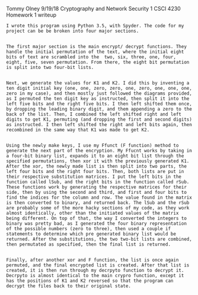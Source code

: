 Tommy Olney
9/19/18
Cryptography and Network Security 1
CSCI 4230
Homework 1 writeup

	I wrote this program using Python 3.5, with Spyder. The code for my project can be be broken into four major sections.
	
	
	The first major section is the main encrypt/ decrypt functions. They handle the initial permutation of the text, where the initial eight bits of text are scrambled into the  two, six, three, one, four, eight, five, seven permutation. From there, the eight bit permutation is split into two four-bit lists.
	
  
	Next, we generate the values for K1 and K2. I did this by inventing a ten digit initial key (one, one, zero, zero, one, zero, one, one, one, zero in my case), and then mostly just followed the diagrams provided, as I permuted the ten digit key as instructed, then split it into the left five bits and the right five bits. I then left shifted them once, by dropping the leading binary digit, and them appending a zero to the back of the list. Then, I combined the left shifted right and left digits to get K1, permuting (and dropping the first and second digits) as instructed. I then left shifted the right and left bits again, then recombined in the same way that K1 was made to get K2.
	
  
	Using the newly make keys, I use my Ffunct (F function) method to generate the next part of the encryption. My Ffucnt works by taking in a four-bit binary list, expands it to an eight bit list through the specified permutations, then xor it with the previously generated K1. After the xor, the newly made list is then split into two parts, the left four bits and the right four bits. Then, both lists are put in their respective substitution matrices. I put the left bits in the function called lSub, and the right bits in the function called rSub. These functions work by generating the respective matrices for their side, then by using the second and third, and first and four bits to find the indices for the column and row. The value found in the matrix is then converted to binary, and returned back. The lSub and the rSub are probably some of the more hacky sections of my code, as they work almost identically, other than the initiated values of the matrix being different. On top of that, the way I converted the integers to binary was pretty bad, as I generated the four binary representation of the possible numbers (zero to three), then used a couple if statements to determine which pre generated binary list would be returned. After the substitutions, the two two-bit lists are combined, then permutated as specified, then the final list is returned. 
  
  
	Finally, after another xor and F function, the list is once again permuted, and the final encrypted list is created. After that list is created, it is then run through my decrpyto function to decrypt it. Decrpyto is almost identical to the main crypro function, except it has the positions of K1 and K2 reversed so that the program can decrypt the files back to their original state.
